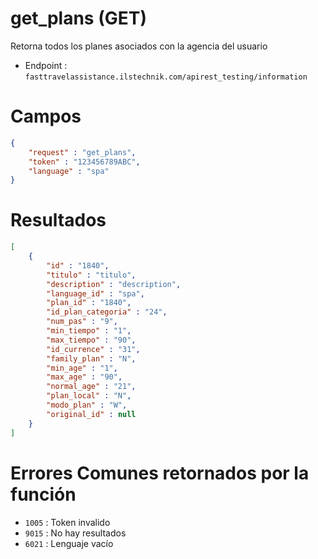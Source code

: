 # get_plans (GET)

Retorna todos los planes asociados con la agencia del usuario

* Endpoint : ```fasttravelassistance.ilstechnik.com/apirest_testing/information```

# Campos

```JSON
{
    "request" : "get_plans",
    "token" : "123456789ABC",
    "language" : "spa"
}
```

# Resultados

```JSON
[
    {
        "id" : "1840",
        "titulo" : "titulo",
        "description" : "description",
        "language_id" : "spa",
        "plan_id" : "1840",
        "id_plan_categoria" : "24",
        "num_pas" : "9",
        "min_tiempo" : "1",
        "max_tiempo" : "90",
        "id_currence" : "31",
        "family_plan" : "N",
        "min_age" : "1",
        "max_age" : "90",
        "normal_age" : "21",
        "plan_local" : "N",
        "modo_plan" : "W",
        "original_id" : null
    }
]
```

# Errores Comunes retornados por la función

* ```1005``` : Token invalido
* ```9015``` : No hay resultados
* ```6021``` : Lenguaje vacío